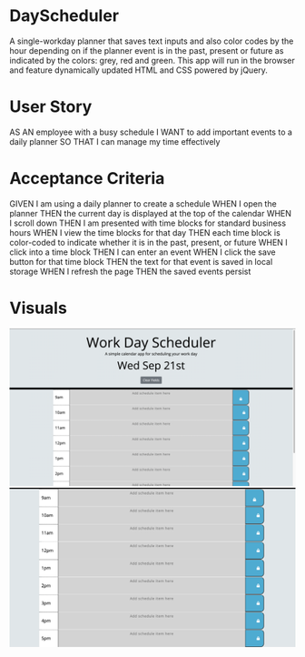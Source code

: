 # DayScheduler

A single-workday planner that saves text inputs and also color codes by the hour depending on if the planner event is in the past, present or future as indicated by the colors: grey, red and green. This app will run in the browser and feature dynamically updated HTML and CSS powered by jQuery.


# User Story

AS AN employee with a busy schedule
I WANT to add important events to a daily planner
SO THAT I can manage my time effectively


# Acceptance Criteria

GIVEN I am using a daily planner to create a schedule
WHEN I open the planner
THEN the current day is displayed at the top of the calendar
WHEN I scroll down
THEN I am presented with time blocks for standard business hours
WHEN I view the time blocks for that day
THEN each time block is color-coded to indicate whether it is in the past, present, or future
WHEN I click into a time block
THEN I can enter an event
WHEN I click the save button for that time block
THEN the text for that event is saved in local storage
WHEN I refresh the page
THEN the saved events persist

# Visuals

![alt text](./assets/images/SS1.png)
![alt text](./assets/images/SS2.png)

